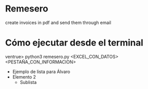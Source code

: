 # Remesero
create invoices in pdf and send them through email

# Cómo ejecutar desde el terminal
ventrue> python3 remesero.py <EXCEL_CON_DATOS> <PESTAÑA_CON_INFORMACION>

+ Ejemplo de lista para Álvaro
+ Elemento 2
  - Sublista
  
